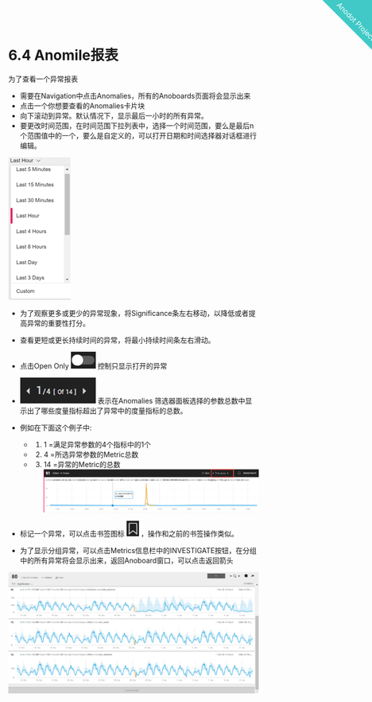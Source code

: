 
<html>
    <a href="http://anodot.nie.netease.com/" class="homepage-corner" aria-label="View source on Github">
        <svg width="100" height="100" viewBox="0 0 250 250" style="fill:#40c9c6; color:#fff; position: fixed; top: 0; border: 0; right: 0;" aria-hidden="true">
            <path d="M0,0 L250,250 L250,0 Z"></path>
            <text x="40" y="40" fill="white" style="font-size: 36px;" size="20" transform="rotate(45 70,70)">Anodot Project</text>
        </svg>
    </a>
    </style>
</html>


# 6.4 Anomile报表

为了查看一个异常报表
- 需要在Navigation中点击Anomalies，所有的Anoboards页面将会显示出来
- 点击一个你想要查看的Anomalies卡片块
- 向下滚动到异常。默认情况下，显示最后一小时的所有异常。
- 要更改时间范围，在时间范围下拉列表中，选择一个时间范围，要么是最后n个范围值中的一个，要么是自定义的，可以打开日期和时间选择器对话框进行编辑。

![image](4_anomile_chart/anomile_chart_01.png)

- 为了观察更多或更少的异常现象，将Significance条左右移动，以降低或者提高异常的重要性打分。
- 查看更短或更长持续时间的异常，将最小持续时间条左右滑动。
- 点击Open Only ![image](4_anomile_chart/anomile_chart_02.png) 控制只显示打开的异常
-  ![image](4_anomile_chart/anomile_chart_03.png) 表示在Anomalies 筛选器面板选择的参数总数中显示出了哪些度量指标超出了异常中的度量指标的总数。  
- 例如在下面这个例子中:
  - 1)	1 =满足异常参数的4个指标中的1个
  - 2)	4 =所选异常参数的Metric总数
  - 3)	14 =异常的Metric的总数
 ![image](4_anomile_chart/anomile_chart_04.png)

 - 标记一个异常，可以点击书签图标 ![image](4_anomile_chart/anomile_chart_05.png) ，操作和之前的书签操作类似。
 - 为了显示分组异常，可以点击Metrics信息栏中的INVESTIGATE按钮，在分组中的所有异常将会显示出来，返回Anoboard窗口，可以点击返回箭头

 ![image](4_anomile_chart/anomile_chart_06.png)

